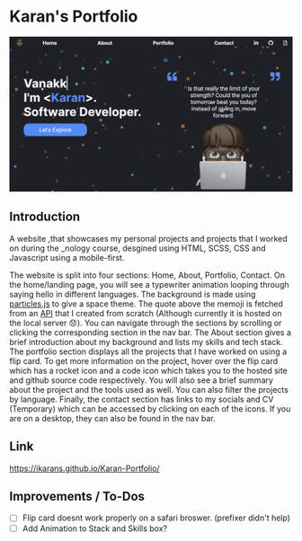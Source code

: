 # Karan's Portfolio

![Portfolio Project](https://github.com/iKarans/Karan-Portfolio/blob/main/iPortfolio.png)


## Introduction

A website ,that showcases my personal projects and projects that I worked on during the _nology course, desgined using HTML, SCSS, CSS and Javascript using a mobile-first.

The website is split into four sections: Home, About, Portfolio, Contact. On the home/landing page, you will see a typewriter animation looping through saying hello in different languages. The background is made using <a href="https://vincentgarreau.com/particles.js/" target="_blank">particles.js</a> to give a space theme. The quote above the memoji is fetched from an <a href="https://github.com/iKarans/Anime-Quotes-API" target="_black">API</a> that I created from scratch (Although currently it is hosted on the local server 😞). You can navigate through the sections by scrolling or clicking the corresponding section in the nav bar. The About section gives a brief introduction about my background and lists my skills and tech stack. The portfolio section displays all the projects that I have worked on using a flip card. To get more information on the project, hover over the flip card which has a rocket icon and a code icon which takes you to the hosted site and github source code respectively. You will also see a brief summary about the project and the tools used as well. You can also filter the projects by language. Finally, the contact section has links to my socials and CV (Temporary) which can be accessed by clicking on each of the icons. If you are on a desktop, they can also be found in the nav bar. 

## Link

https://ikarans.github.io/Karan-Portfolio/

## Improvements / To-Dos

- [ ] Flip card doesnt work properly on a safari broswer. (prefixer didn't help)
- [ ] Add Animation to Stack and Skills box?
